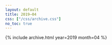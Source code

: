 ```yaml
---
layout: default
title: 2019–04
css: ["/css/archive.css"]
no_toc: true
---
```


{% include archive.html year=2019 month=04 %}
